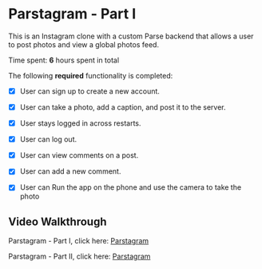 # Parstagram - Part I

This is an Instagram clone with a custom Parse backend that allows a user to post photos and view a global photos feed.

Time spent: **6** hours spent in total

The following **required** functionality is completed:

- [x] User can sign up to create a new account.
- [x] User can take a photo, add a caption, and post it to the server.
- [x] User stays logged in across restarts.
- [x] User can log out.
- [x] User can view comments on a post.
- [x] User can add a new comment.
- [x] User can Run the app on the phone and use the camera to take the photo




## Video Walkthrough

Parstagram - Part I, click here: <a href="https://app-screenshots-jose-alarcon-chacon.s3.us-east-2.amazonaws.com/Parstgram-1.gif">Parstagram</a>

Parstagram - Part II, click here: <a href="https://app-screenshots-jose-alarcon-chacon.s3.us-east-2.amazonaws.com/Parstgram-2.gif">Parstagram</a>

